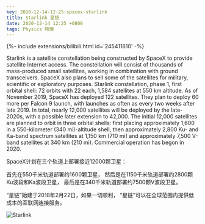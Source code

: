 ```yaml
---
key: 2020-12-14-12-25-spacex-starlink
title: Starlink 星链
date: 2020-12-14 12:25 +0800
tags: Physics 物理
---
```


<div>{%- include extensions/bilibili.html id='245411810' -%}</div>

Starlink is a satellite constellation being constructed by SpaceX to provide satellite Internet access. The constellation will consist of thousands of mass-produced small satellites, working in combination with ground transceivers. SpaceX also plans to sell some of the satellites for military, scientific or exploratory purposes. Starlink constellation, phase 1, first orbital shell: 72 orbits with 22 each, 1,584 satellites at 550 km altitude. As of November 2019, SpaceX has deployed 122 satellites. They plan to deploy 60 more per Falcon 9 launch, with launches as often as every two weeks after late 2019. In total, nearly 12,000 satellites will be deployed by the late-2020s, with a possible later extension to 42,000. The initial 12,000 satellites are planned to orbit in three orbital shells: first placing approximately 1,600 in a 550-kilometer (340 mi)-altitude shell, then approximately 2,800 Ku- and Ka-band spectrum satellites at 1,150 km (710 mi) and approximately 7,500 V-band satellites at 340 km (210 mi). Commercial operation has begon in 2020.

SpaceX计划在三个轨道上部署接近12000颗卫星：

首先在550千米轨道部署约1600颗卫星，
然后是在1150千米轨道部署约2800颗Ku波段和Ka波段卫星，
最后是在340千米轨道部署约7500颗V波段卫星。

“星链”始建于2018年2月22日，如果一切顺利，
“星链”可以在全球范围内提供低成本的互联网连接服务。

![Starlink](https://raw.githubusercontent.com/88oio/88oio.github.io/master/en/Starlink/starlink.jpg)

<!--more-->
